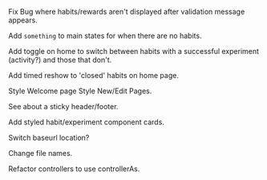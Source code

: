 Fix Bug where habits/rewards aren't displayed after validation message appears.

Add `something` to main states for when there are no habits.

Add toggle on home to switch between habits with a successful experiment (activity?) and those that don't.

Add timed reshow to 'closed' habits on home page.

Style Welcome page
Style New/Edit Pages.

See about a sticky header/footer.

Add styled habit/experiment component cards.

Switch baseurl location?

Change file names.

Refactor controllers to use controllerAs.
